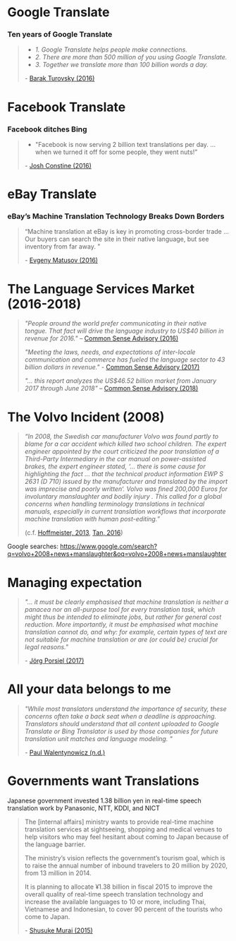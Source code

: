 

Google Translate
====

### Ten years of Google Translate

> - *1. Google Translate helps people make connections.*
> - *2. There are more than 500 million of you using Google Translate.*
> - *3. Together we translate more than 100 billion words a day.*
>
> \- [Barak Turovsky (2016)](https://blog.google/products/translate/ten-years-of-google-translate/)

Facebook Translate
====


### Facebook ditches Bing

> - "Facebook is now serving 2 billion text translations per day. ... when we turned it off for some people, they went nuts!”
> 
> \- [Josh Constine (2016)](https://techcrunch.com/2016/05/23/facebook-translation/)


eBay Translate
====

### eBay’s Machine Translation Technology Breaks Down Borders

> “Machine translation at eBay is key in promoting cross-border trade ... Our buyers can search the site in their native language, but see inventory from far away. ”
>
> \- [Evgeny Matusov (2016)](https://www.ebayinc.com/stories/news/ebays-machine-translation-technology-breaks-down-borders/)

The Language Services Market (2016-2018)
====

> *"People around the world prefer communicating in their native tongue. That fact will drive the language industry to US$40 billion in revenue for 2016."* – [Common Sense Advisory (2016)](https://insights.csa-research.com/reportaction/36540/Marketing)
>
> *"Meeting the laws, needs, and expectations of inter-locale communication and commerce has fueled the language sector to 43 billion dollars in revenue."* - [Common Sense Advisory (2017)](https://insights.csa-research.com/reportaction/39815/Marketing)
> 
> *"... this report analyzes the US$46.52 billion market from January 2017 through June 2018"* – [Common Sense Advisory (2018)](https://insights.csa-research.com/reportaction/48585/Marketing)


The Volvo Incident (2008)
====

> *“In 2008, the Swedish car manufacturer Volvo was found partly to blame for a car accident which killed two school children. The expert engineer appointed by the court criticized the poor translation of a Third-Party Intermediary in the car manual on power-assisted brakes, the expert engineer stated, ‘... there is some cause for highlighting the fact ... that the technical product information EWP S 2631 (D 710) issued by the manufacturer and translated by the import was imprecise and poorly written‘. Volvo was fined 200,000 Euros for involuntary manslaughter and bodily injury . This called for a global concerns when handling terminology translations in technical manuals, especially in current translation workflows that incorporate machine translation with human post-editing.”*
> 
> (c.f. [Hoffmeister, 2013](https://www.worldcat.org/title/qualitatssicherung-in-der-technischen-dokumentation-am-beispiel-der-volkswagen-ag-after-sales-technik/oclc/863178607), [Tan, 2016](https://github.com/alvations/Panda-Hyper-Decoder/blob/master/up-till-now.pdf))

Google searches:  https://www.google.com/search?q=volvo+2008+news+manslaughter&oq=volvo+2008+news+manslaughter


Managing expectation
====

> *"... it must be clearly emphasised that machine translation is neither a panacea nor an all-purpose tool for every translation task, which might thus be intended to eliminate jobs, but rather for general cost reduction. More importantly, it must be emphasised what machine translation cannot do, and why: for example, certain types of text are not suitable for machine translation or are (or could be) crucial for legal reasons."*
>
> \- [Jörg Porsiel (2017)](http://kv-emptypages.blogspot.com/2017/02/machine-translation-at-volkswagen-ag.html) 


All your data belongs to me 
====

> *"While most translators understand the importance of security, these concerns often take a back seat when a deadline is approaching. Translators should understand that all content uploaded to Google Translate or Bing Translator is used by those companies for future translation unit matches and language modeling. "*
>
> \- [Paul Walentynowicz (n.d.)](http://lingosec.com/wp-content/uploads/lingosec-content_security_study-eng.pdf)




Governments want Translations
====

Japanese government invested 1.38 billion yen in real-time speech translation work by Panasonic, NTT, KDDI, and NICT 


> The [internal affairs] ministry wants to provide real-time machine translation services at sightseeing, shopping and medical venues to help visitors who may feel hesitant about coming to Japan because of the language barrier.
>
> The ministry’s vision reflects the government’s tourism goal, which is to raise the annual number of inbound travelers to 20 million by 2020, from 13 million in 2014.
>
> It is planning to allocate ¥1.38 billion in fiscal 2015 to improve the overall quality of real-time speech translation technology and increase the available languages to 10 or more, including Thai, Vietnamese and Indonesian, to cover 90 percent of the tourists who come to Japan.
>
> \- [Shusuke Murai (2015)](https://www.japantimes.co.jp/news/2015/03/31/reference/translation-tech-gets-olympic-push)
